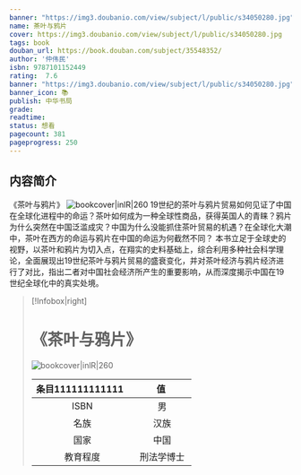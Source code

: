 ```yaml
---
banner: "https://img3.doubanio.com/view/subject/l/public/s34050280.jpg"
name: 茶叶与鸦片
cover: https://img3.doubanio.com/view/subject/l/public/s34050280.jpg
tags: book
douban_url: https://book.douban.com/subject/35548352/
author: '仲伟民'
isbn: 9787101152449
rating:  7.6 
banner: "https://img3.doubanio.com/view/subject/l/public/s34050280.jpg"
banner_icon: 📚
publish: 中华书局
grade:
readtime:
status: 想看
pagecount: 381
pageprogress: 250
---
```

## 内容简介
《茶叶与鸦片》
![bookcover|inlR|260](https://img3.doubanio.com/view/subject/l/public/s34050280.jpg)
19世纪的茶叶与鸦片贸易如何见证了中国在全球化进程中的命运？茶叶如何成为一种全球性商品，获得英国人的青睐？鸦片为什么突然在中国泛滥成灾？中国为什么没能抓住茶叶贸易的机遇？在全球化大潮中，茶叶在西方的命运与鸦片在中国的命运为何截然不同？
本书立足于全球史的视野，以茶叶和鸦片为切入点，在翔实的史料基础上，综合利用多种社会科学理论，全面展现出19世纪茶叶与鸦片贸易的盛衰变化，并对茶叶经济与鸦片经济进行了对比，指出二者对中国社会经济所产生的重要影响，从而深度揭示中国在19世纪全球化中的真实处境。

> [!Infobox|right]
>#  《茶叶与鸦片》
>![bookcover|inlR|260](https://img3.doubanio.com/view/subject/l/public/s34050280.jpg)
>
>|条目111111111111  |   值    |  
>|:--------:|:----------:|  
>|   ISBN   |     男     |  
>|   名族   |    汉族    |  
>|   国家   |    中国    |  
>| 教育程度 | 刑法学博士 |
